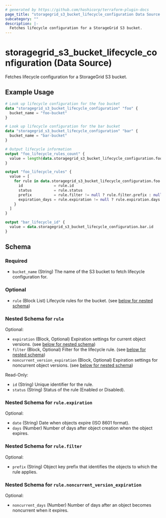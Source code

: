 ```yaml
---
# generated by https://github.com/hashicorp/terraform-plugin-docs
page_title: "storagegrid_s3_bucket_lifecycle_configuration Data Source - storagegrid"
subcategory: ""
description: |-
  Fetches lifecycle configuration for a StorageGrid S3 bucket.
---
```


# storagegrid_s3_bucket_lifecycle_configuration (Data Source)

Fetches lifecycle configuration for a StorageGrid S3 bucket.

## Example Usage

```terraform
# Look up lifecycle configuration for the foo bucket
data "storagegrid_s3_bucket_lifecycle_configuration" "foo" {
  bucket_name = "foo-bucket"
}

# Look up lifecycle configuration for the bar bucket
data "storagegrid_s3_bucket_lifecycle_configuration" "bar" {
  bucket_name = "bar-bucket"
}

# Output lifecycle information
output "foo_lifecycle_rules_count" {
  value = length(data.storagegrid_s3_bucket_lifecycle_configuration.foo.rule)
}

output "foo_lifecycle_rules" {
  value = [
    for rule in data.storagegrid_s3_bucket_lifecycle_configuration.foo.rule : {
      id              = rule.id
      status          = rule.status
      prefix          = rule.filter != null ? rule.filter.prefix : null
      expiration_days = rule.expiration != null ? rule.expiration.days : null
    }
  ]
}

output "bar_lifecycle_id" {
  value = data.storagegrid_s3_bucket_lifecycle_configuration.bar.id
}
```

<!-- schema generated by tfplugindocs -->
## Schema

### Required

- `bucket_name` (String) The name of the S3 bucket to fetch lifecycle configuration for.

### Optional

- `rule` (Block List) Lifecycle rules for the bucket. (see [below for nested schema](#nestedblock--rule))

<a id="nestedblock--rule"></a>
### Nested Schema for `rule`

Optional:

- `expiration` (Block, Optional) Expiration settings for current object versions. (see [below for nested schema](#nestedblock--rule--expiration))
- `filter` (Block, Optional) Filter for the lifecycle rule. (see [below for nested schema](#nestedblock--rule--filter))
- `noncurrent_version_expiration` (Block, Optional) Expiration settings for noncurrent object versions. (see [below for nested schema](#nestedblock--rule--noncurrent_version_expiration))

Read-Only:

- `id` (String) Unique identifier for the rule.
- `status` (String) Status of the rule (Enabled or Disabled).

<a id="nestedblock--rule--expiration"></a>
### Nested Schema for `rule.expiration`

Optional:

- `date` (String) Date when objects expire (ISO 8601 format).
- `days` (Number) Number of days after object creation when the object expires.


<a id="nestedblock--rule--filter"></a>
### Nested Schema for `rule.filter`

Optional:

- `prefix` (String) Object key prefix that identifies the objects to which the rule applies.


<a id="nestedblock--rule--noncurrent_version_expiration"></a>
### Nested Schema for `rule.noncurrent_version_expiration`

Optional:

- `noncurrent_days` (Number) Number of days after an object becomes noncurrent when it expires.
